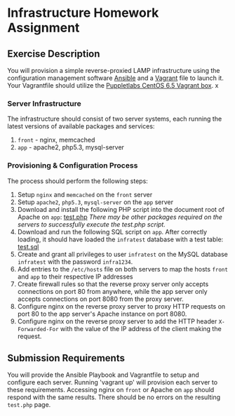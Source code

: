 # Infrastructure Homework Assignment


## Exercise Description
You will provision a simple reverse-proxied LAMP infrastructure using the configuration management software [Ansible](http://www.ansible.com/home) and a [Vagrant](http://www.vagrantup.com/) file to launch it. Your Vagrantfile should utilize the [Puppletlabs CentOS 6.5 Vagrant box](http://puppet-vagrant-boxes.puppetlabs.com/centos-65-x64-virtualbox-nocm.box).
x
### Server Infrastructure
The infrastructure should consist of two server systems, each running the latest versions of available packages and services:

1. `front` - nginx, memcached
2. `app` - apache2, php5.3, mysql-server

### Provisioning & Configuration Process
The process should perform the following steps:

1. Setup `nginx` and `memcached` on the `front` server
2. Setup `apache2`, `php5.3`, `mysql-server` on the `app` server
3. Download and install the following PHP script into the document root of
Apache on `app`:
[test.php](test.php)
_There may be other packages required on the servers to successfully execute the
test.php script._
4. Download and run the following SQL script on `app`.  After correctly loading,
it should have loaded the `infratest` database with a test table:
[test.sql](test.sql)
5. Create and grant all privileges to user `infratest` on the MySQL database
`infratest` with the password `infra1234`.
6. Add entries to the `/etc/hosts` file on both servers to map the hosts `front`
and `app` to their respective IP addresses
7. Create firewall rules so that the reverse proxy server only accepts
connections on port 80 from anywhere, while the app server only accepts
connections on port 8080 from the proxy server.
8. Configure nginx on the reverse proxy server to proxy HTTP requests on port 80
to the app server's Apache instance on port 8080.
9. Configure nginx on the reverse proxy server to add the HTTP header
`X-Forwarded-For` with the value of the IP address of the client making the
request.

## Submission Requirements

You will provide the Ansible Playbook and Vagrantfile to setup and
configure each server.  Running 'vagrant up' will provision each server
to these requirements.  Accessing nginx on `front` or Apache on `app` should
respond with the same results.  There should be no errors on the resulting
`test.php` page.